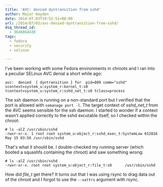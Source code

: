 ```yaml
---
title: 'AVC: denied dyntransition from sshd'
author: Major Hayden
date: 2014-07-03T19:52:51+00:00
url: /2014/07/03/avc-denied-dyntransition-from-sshd/
dsq_thread_id:
  - 3646864438
tags:
  - fedora
  - security
  - selinux

---
```

I've been working with some Fedora environments in chroots and I ran into a peculiar SELinux AVC denial a short while ago:

```
avc:  denied  { dyntransition } for  pid=809 comm="sshd" scontext=system_u:system_r:kernel_t:s0 tcontext=system_u:system_r:sshd_net_t:s0 tclass=process
```


The ssh daemon is running on a non-standard port but I verified that the port is allowed with `semanage port -l`. The target context of _sshd\_net\_t_ from the AVC seems sensible for the ssh daemon. I started to wonder if a context wasn't applied correctly to the sshd excutable itself, so I checked within the chroot:

```
# ls -alZ /usr/sbin/sshd
-rwxr-xr-x. 1 root root system_u:object_r:sshd_exec_t:SystemLow 652816 May 15 03:56 /usr/sbin/sshd
```


That's what it should be. I double-checked my running server (which booted a squashfs containing the chroot) and saw something wrong:

```
# ls -alZ /usr/sbin/sshd
-rwxr-xr-x. root root system_u:object_r:file_t:s0      /usr/sbin/sshd
```


How did _file_t_ get there? It turns out that I was using rsync to drag data out of the chroot and I forgot to use the `--xattrs` argument with rsync.
